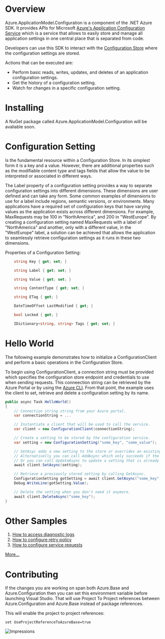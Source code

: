 # Overview 

Azure.ApplicationModel.Configuration is a component of the .NET Azure SDK. 
It provides APIs for Microsoft [Azure's Application Configuration Service](https://docs.microsoft.com/en-us/azure/azure-app-configuration/) which is a service that allows to easily store and manage all application settings in one central place that is separated from code.

Developers can use this SDK to interact with the [Configuration Store](https://docs.microsoft.com/en-us/azure/azure-app-configuration/quickstart-dotnet-core-app#create-an-app-configuration-store) where the configuration settings are stored.

Actions that can be executed are:

- Perform basic reads, writes, updates, and deletes of an application configuration settings.
- Get the history of a configuration setting.
- Watch for changes in a specific configuration setting.

# Installing

A NuGet package called Azure.ApplicationModel.Configuration will be avaliable soon.

# Configuration Setting
Is the fundamental resource within a Configuration Store. In its simplest form it is a key and a value. However, there are additional properties such as the modifiable content type and tags fields that allow the value to be interpreted or associated in different ways.

The Label property of a configuration setting provides a way to separate configuration settings into different dimensions. These dimensions are user defined and can take any form. Some common examples of dimensions to use for a label include regions, semantic versions, or environments. Many applications have a required set of configuration keys that have varying values as the application exists across different dimensions.
For example, MaxRequests may be 100 in "NorthAmerica", and 200 in "WestEurope". By creating a configuration setting named MaxRequests with a label of "NorthAmerica" and another, only with a different value, in the "WestEurope" label, a solution can be achieved that allows the application to seamlessly retrieve configuration settings as it runs in these two dimensions.

Properties of a Configuration Setting:

```c#
    string Key { get; set; }

    string Label { get; set; }

    string Value { get; set; }

    string ContentType { get; set; }

    string ETag { get; }

    DateTimeOffset LastModified { get; }

    bool Locked { get; }

    IDictionary<string, string> Tags { get; set; }
```

# Hello World
The following example demonstrates how to initialize a ConfigurationClient and perform a basic operations in the Configuration Store.

To begin using ConfigurationClient, a connection string must be provided which specifies the configuration store endpoint and credentials to use when sending requests. This conneection string can be retrieved by the Azure Portal or by using the [Azure CLI](https://docs.microsoft.com/en-us/azure/azure-app-configuration/cli-samples). From that point, the example uses the client to set, retrieve and delete a configuration setting by its name.

```c#
public async Task HelloWorld()
{
    // Connection string string from your Azure portal.
    var connectionString = ...

    // Instantiate a client that will be used to call the service.
    var client = new ConfigurationClient(connectionString);

    // Create a setting to be stored by the configuration service.
    var setting = new ConfigurationSetting("some_key", "some_value");

    // SetAsyc adds a new setting to the store or overrides an existing setting.
    // Alternativelly you can call AddAsync which only succeeds if the setting does not already exist in the store.
    // Or you can call UpdateAsync to update a setting that is already present in the store.
    await client.SetAsync(setting);

    // Retrieve a previously stored setting by calling GetAsync.
    ConfigurationSetting gotSetting = await client.GetAsync("some_key");
    Debug.WriteLine(gotSetting.Value);

    // Delete the setting when you don't need it anymore.
    await client.DeleteAsync("some_key");
}
```

# Other Samples
1. [How to access diagnostic logs](Azure.ApplicationModel.Configuration.Tests/samples/Sample4_Logging.cs)
2. [How to configure retry policy](Azure.ApplicationModel.Configuration.Tests/samples/Sample6_ConfiguringRetries.cs)
3. [How to configure service requests](Azure.ApplicationModel.Configuration.Tests/samples/Sample7_ConfiguringPipeline.cs)

[More...](Azure.ApplicationModel.Configuration.Tests/ConfigurationLiveTests.cs)

# Contributing
If the changes you are working on span both Azure.Base and Azure.Configuration then you can set this environment variable before launching Visual Studio. That will use Project To Project references between Azure.Configuration and Azure.Base instead of package references.

This will enable the project to project references:
```
set UseProjectReferenceToAzureBase=true
```

![Impressions](https://azure-sdk-impressions.azurewebsites.net/api/impressions/azure-sdk-for-net%2Fsrc%2FSDKs%2FAzure.ApplicationModel.Configuration%2Fdata-plane%2FREADME.png)

